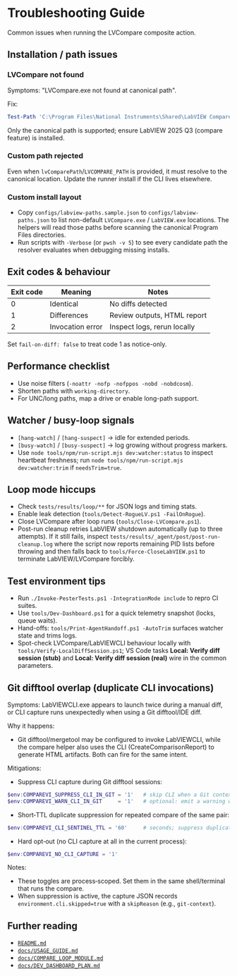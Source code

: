 <!-- markdownlint-disable-next-line MD041 -->
# Troubleshooting Guide

Common issues when running the LVCompare composite action.

## Installation / path issues

### LVCompare not found

Symptoms: "LVCompare.exe not found at canonical path".

Fix:

```powershell
Test-Path 'C:\Program Files\National Instruments\Shared\LabVIEW Compare\LVCompare.exe'
```

Only the canonical path is supported; ensure LabVIEW 2025 Q3 (compare feature) is installed.

### Custom path rejected

Even when `lvComparePath`/`LVCOMPARE_PATH` is provided, it must resolve to the canonical
location. Update the runner install if the CLI lives elsewhere.

### Custom install layout

- Copy `configs/labview-paths.sample.json` to `configs/labview-paths.json` to
  list non-default `LVCompare.exe` / `LabVIEW.exe` locations. The helpers will
  read those paths before scanning the canonical Program Files directories.
- Run scripts with `-Verbose` (or `pwsh -v 5`) to see every candidate path the
  resolver evaluates when debugging missing installs.

## Exit codes & behaviour

| Exit code | Meaning | Notes |
| --------- | ------- | ----- |
| 0 | Identical | No diffs detected |
| 1 | Differences | Review outputs, HTML report |
| 2 | Invocation error | Inspect logs, rerun locally |

Set `fail-on-diff: false` to treat code 1 as notice-only.

## Performance checklist

- Use noise filters (`-noattr -nofp -nofppos -nobd -nobdcosm`).
- Shorten paths with `working-directory`.
- For UNC/long paths, map a drive or enable long-path support.

## Watcher / busy-loop signals

- `[hang-watch]` / `[hang-suspect]` → idle for extended periods.
- `[busy-watch]` / `[busy-suspect]` → log growing without progress markers.
- Use `node tools/npm/run-script.mjs dev:watcher:status` to inspect heartbeat freshness; run
  `node tools/npm/run-script.mjs dev:watcher:trim` if `needsTrim=true`.

## Loop mode hiccups

- Check `tests/results/loop/**` for JSON logs and timing stats.
- Enable leak detection (`tools/Detect-RogueLV.ps1 -FailOnRogue`).
- Close LVCompare after loop runs (`tools/Close-LVCompare.ps1`).
- Post-run cleanup retries LabVIEW shutdown automatically (up to three attempts).
  If it still fails, inspect `tests/results/_agent/post/post-run-cleanup.log`
  where the script now reports remaining PID lists before throwing and then falls
  back to `tools/Force-CloseLabVIEW.ps1` to terminate LabVIEW/LVCompare forcibly.

## Test environment tips

- Run `./Invoke-PesterTests.ps1 -IntegrationMode include` to repro CI suites.
- Use `tools/Dev-Dashboard.ps1` for a quick telemetry snapshot (locks, queue waits).
- Hand-offs: `tools/Print-AgentHandoff.ps1 -AutoTrim` surfaces watcher state and trims logs.
- Spot-check LVCompare/LabVIEWCLI behaviour locally with
  `tools/Verify-LocalDiffSession.ps1`; VS Code tasks **Local: Verify diff session (stub)**
  and **Local: Verify diff session (real)** wire in the common parameters.

## Git difftool overlap (duplicate CLI invocations)

Symptoms: LabVIEWCLI.exe appears to launch twice during a manual diff, or CLI capture runs unexpectedly when using a Git difftool/IDE diff.

Why it happens:
- Git difftool/mergetool may be configured to invoke LabVIEWCLI, while the compare helper also uses the CLI (CreateComparisonReport) to generate HTML artifacts. Both can fire for the same intent.

Mitigations:
- Suppress CLI capture during Git difftool sessions:

```powershell
$env:COMPAREVI_SUPPRESS_CLI_IN_GIT = '1'   # skip CLI when a Git context is detected
$env:COMPAREVI_WARN_CLI_IN_GIT     = '1'   # optional: emit a warning when in Git context
```

- Short‑TTL duplicate suppression for repeated compare of the same pair:

```powershell
$env:COMPAREVI_CLI_SENTINEL_TTL = '60'     # seconds; suppress duplicate CLI for (vi1,vi2[,reportPath]) within TTL
```

- Hard opt‑out (no CLI capture at all in the current process):

```powershell
$env:COMPAREVI_NO_CLI_CAPTURE = '1'
```

Notes:
- These toggles are process‑scoped. Set them in the same shell/terminal that runs the compare.
- When suppression is active, the capture JSON records `environment.cli.skipped=true` with a `skipReason` (e.g., `git-context`).

## Further reading

- [`README.md`](../README.md)
- [`docs/USAGE_GUIDE.md`](./USAGE_GUIDE.md)
- [`docs/COMPARE_LOOP_MODULE.md`](./COMPARE_LOOP_MODULE.md)
- [`docs/DEV_DASHBOARD_PLAN.md`](./DEV_DASHBOARD_PLAN.md)

